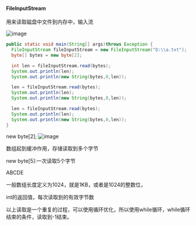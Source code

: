 #### FileInputStream
用来读取磁盘中文件到内存中，输入流

![image](https://user-images.githubusercontent.com/97614802/186651764-14337db9-6463-4d2c-846d-55fae6c9924e.png)

```java
public static void main(String[] args)throws Exception {
  FileInputStream fileInputStream = new FileInputStream("D:\\a.txt");
  byte[] bytes = new byte[2];

  int len = fileInputStream.read(bytes);
  System.out.println(len);
  System.out.println(new String(bytes,0,len));

  len = fileInputStream.read(bytes);
  System.out.println(len);
  System.out.println(new String(bytes,0,len));

  len = fileInputStream.read(bytes);
  System.out.println(len);
  System.out.println(new String(bytes,0,len));
}
```

new byte[2];
![image](https://user-images.githubusercontent.com/97614802/186653232-9964b41e-fa9e-4132-8c20-84c3f9b66a22.png)

数组起到缓冲作用，存储读取到多个字节

new byte[5]:一次读取5个字节

ABCDE

一般数组长度定义为1024，就是1KB，或者是1024的整数位，

int的返回值，每次读取到的有效字节数

以上读取是一个重复的过程，可以使用循环优化，所以使用while循环，while循环结束的条件，读取到-1结束。

